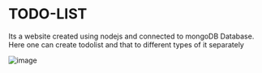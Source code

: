 # TODO-LIST
Its a website created using nodejs and connected to mongoDB Database.
Here one can create todolist and that to different types of it separately

![image](https://user-images.githubusercontent.com/79218022/122351680-ff809800-cf6b-11eb-808d-a1ec80862cc0.png)
